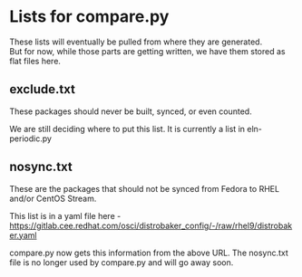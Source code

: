 # Lists for compare.py
These lists will eventually be pulled from where they are generated.  
But for now, while those parts are getting written, we have them stored as flat files here.

## exclude.txt
These packages should never be built, synced, or even counted.

We are still deciding where to put this list.  It is currently a list in eln-periodic.py

## nosync.txt
These are the packages that should not be synced from Fedora to RHEL and/or CentOS Stream.

This list is in a yaml file here - https://gitlab.cee.redhat.com/osci/distrobaker_config/-/raw/rhel9/distrobaker.yaml

compare.py now gets this information from the above URL. The nosync.txt file is no longer used by compare.py and will go away soon.

